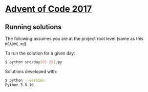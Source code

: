 # [Advent of Code 2017](https://adventofcode.com/2017)

## Running solutions

The following assumes you are at the project root level (same as this `README.md`).

To run the solution for a given day:

```bash
$ python src/day[01-25].py
```

Solutions developed with:

```bash
$ python --version
Python 3.8.10
```
